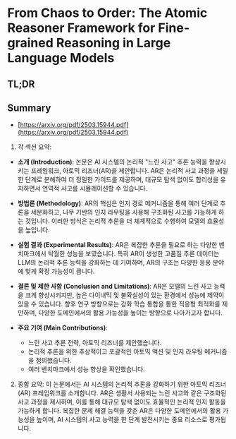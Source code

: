 # From Chaos to Order: The Atomic Reasoner Framework for Fine-grained Reasoning in Large Language Models
## TL;DR
## Summary
- [https://arxiv.org/pdf/2503.15944.pdf](https://arxiv.org/pdf/2503.15944.pdf)

1. 각 섹션 요약:

- **소개 (Introduction)**:
  논문은 AI 시스템의 논리적 "느린 사고" 추론 능력을 향상시키는 프레임워크, 아토믹 리즈너(AR)을 제안합니다. AR은 논리적 사고 과정을 세밀한 단계로 분해하여 더 정밀한 가이드를 제공하며, 대규모 탐색 없이도 합리성을 유지하면서 연역적 사고를 시뮬레이션할 수 있습니다.

- **방법론 (Methodology)**:
  AR의 핵심은 인지 경로 메커니즘을 통해 여러 단계로 추론을 세분화하고, 나무 기반의 인지 라우팅을 사용해 구조화된 사고를 가능하게 하는 것입니다. 이러한 방식은 논리적 추론을 더 체계적으로 수행하여 모델의 효율성을 높입니다.

- **실험 결과 (Experimental Results)**:
  AR은 복잡한 추론을 필요로 하는 다양한 벤치마크에서 탁월한 성능을 보였습니다. 특히 AR이 생성한 고품질 추론 데이터는 LLM의 논리적 추론 능력을 강화하는 데 기여하며, AR의 구조는 다양한 응용 분야에 맞게 확장 가능성이 큽니다.

- **결론 및 제한 사항 (Conclusion and Limitations)**:
  AR은 모델의 느린 사고 능력을 크게 향상시키지만, 높은 다이내믹 및 불확실성이 있는 환경에서 성능에 제약이 있을 수 있습니다. 향후 연구 방향으로는 강화 학습 통합을 통한 적응형 최적화를 제안하며, 다양한 도메인에서의 활용 가능성을 높이는 방향으로 나아가고자 합니다.

- **주요 기여 (Main Contributions)**:
  - 느린 사고 추론 전략, 아토믹 리즈너를 제안했습니다.
  - 논리적 추론을 위한 추상적이고 포괄적인 아토믹 액션 및 인지 라우팅 메커니즘을 정의했습니다.
  - 여러 벤치마크에서 성능 향상을 확인했습니다.

2. 종합 요약:
이 논문에서는 AI 시스템의 논리적 추론을 강화하기 위한 아토믹 리즈너(AR) 프레임워크를 소개합니다. AR은 생활서 사용되는 느린 사고와 같은 구조화된 사고 과정을 제시하며, 이를 통해 대규모 탐색 없이도 효율적인 논리적 인지 활동을 가능하게 합니다. 복잡한 문제 해결 능력을 갖춘 AR은 다양한 도메인에서의 활용 가능성을 높이며, AI 시스템의 사고 능력을 한 단계 발전시키는 중요 리소스로 평가됩니다.